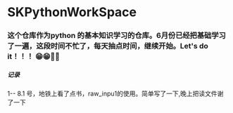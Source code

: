 # SKPythonWorkSpace
### 这个仓库作为python 的基本知识学习的仓库。6月份已经把基础学习了一遍，这段时间不忙了，每天抽点时间，继续开始。Let's do it！！！  😁😁💪💪
##### 记录  
1-- 8.1 号，地铁上看了点书，raw_inpu1的使用。简单写了一下,晚上把读文件谢了一下
